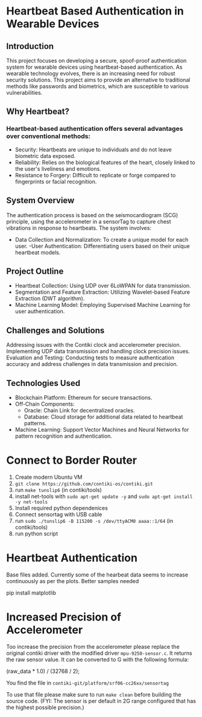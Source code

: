 # Heartbeat Based Authentication in Wearable Devices
## Introduction
This project focuses on developing a secure, spoof-proof authentication system for wearable devices using heartbeat-based authentication. As wearable technology evolves, there is an increasing need for robust security solutions. This project aims to provide an alternative to traditional methods like passwords and biometrics, which are susceptible to various vulnerabilities.

## Why Heartbeat?
### Heartbeat-based authentication offers several advantages over conventional methods:
- Security: Heartbeats are unique to individuals and do not leave biometric data exposed.
- Reliability: Relies on the biological features of the heart, closely linked to the user's liveliness and emotions.
- Resistance to Forgery: Difficult to replicate or forge compared to fingerprints or facial recognition.

## System Overview
The authentication process is based on the seismocardiogram (SCG) principle, using the accelerometer in a sensorTag to capture chest vibrations in response to heartbeats. The system involves:

- Data Collection and Normalization: To create a unique model for each user.
-User Authentication: Differentiating users based on their unique heartbeat models.

## Project Outline
- Heartbeat Collection: Using UDP over 6LoWPAN for data transmission.
- Segmentation and Feature Extraction: Utilizing Wavelet-based Feature Extraction (DWT algorithm).
- Machine Learning Model: Employing Supervised Machine Learning for user authentication.

## Challenges and Solutions
Addressing issues with the Contiki clock and accelerometer precision.
Implementing
UDP data transmission and handling clock precision issues.
Evaluation and Testing: Conducting tests to measure authentication accuracy and address challenges in data transmission and precision.

## Technologies Used
- Blockchain Platform: Ethereum for secure transactions.
- Off-Chain Components:
  - Oracle: Chain Link for decentralized oracles.
  - Database: Cloud storage for additional data related to heartbeat patterns.
- Machine Learning: Support Vector Machines and Neural Networks for pattern recognition and authentication.

# Connect to Border Router
1) Create modern Ubuntu VM 
2) `git clone https://github.com/contiki-os/contiki.git`
3) run `make tunslip6` (in contiki/tools)
4) install net-tools with `sudo apt-get update -y` and `sudo apt-get install -y net-tools`
5) Install required python dependenices
6) Connect sensortag with USB cable
7) run `sudo ./tunslip6 -B 115200 -s /dev/ttyACM0 aaaa::1/64` (in contiki/tools)
8) run python script

# Heartbeat Authentication

Base files added. 
Currently some of the hearbeat data seems to increase continuously as per the plots. Better samples needed

pip install matplotlib

# Increased Precision of Accelerometer
Too increase the precision from the accelerometer please replace the original contiki driver with the modified driver `mpu-9250-sensor.c`. It returns the raw sensor value. It can be converted to G with the following formula:

(raw_data * 1.0) / (32768 / 2);

You find the file in `contiki-git/platform/srf06-cc26xx/sensortag`

To use that file please make sure to run `make clean` before building the source code. (FYI: The sensor is per default in 2G range configured that has the highest possible precision.)
